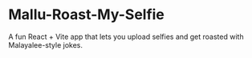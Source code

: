 # Mallu-Roast-My-Selfie
A fun React + Vite app that lets you upload selfies and get roasted with Malayalee-style jokes.
